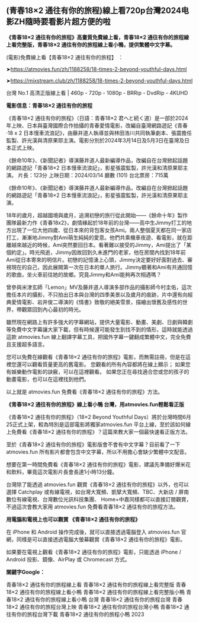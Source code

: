 ## (青春18×2 通往有你的旅程)線上看720p台灣2024电影ZH隨時要看影片超方便的啦


**《青春18×2 通往有你的旅程》高畫質免費線上看，青春18×2 通往有你的旅程線上看完整版，青春18×2 通往有你的旅程線上看小鴨，提供繁體中文字幕。**

(電影)免費線上看【青春18×2 通往有你的旅程】 ：

➤https://atmovies.fun/zh/1188258/18-times-2-beyond-youthful-days.html

➤https://mixstream.club/zh/1188258/18-times-2-beyond-youthful-days.html

台灣 No.1 高清正版線上看 | 460p - 720p - 1080p - BRRip - DvdRip - 4KUHD


**電影信息：青春18×2 通往有你的旅程**

《青春18×2 通往有你的旅程》（日語：青春18×2 君へと続く道）是一部於2024年上映、日本與臺灣國際合作拍攝的青春愛情電影，改編自臺灣網路遊記《青春·18 x 2 日本慢車流浪記》，由藤井道人執導並與林田浩川共同執筆劇本、張震擔任監製、許光漢與清原果耶主演。電影分別於2024年3月14日及5月3日在臺灣及日本正式上映。

《餘命10年》、《新聞記者》導演藤井道人最新編導作品，改編自在台灣掀起話題的網路遊記「青春18×2 日本慢車流浪記」，影星張震監製，許光漢和清原果耶主演。
片長：123分 上映日期：2024/03/14 廳數 (101) 台北票房：715萬

《餘命10年》、《新聞記者》導演藤井道人最新編導作品，改編自在台灣掀起話題的網路遊記「青春18×2 日本慢車流浪記」，影星張震監製，許光漢和清原果耶主演。

18年的歲月，超越國境與歲月，追溯初戀的旅行從此開始――《餘命十年》製作團隊最新力作《青春18x2》，劇情緣起於18年前的台灣――高中生Jimmy打工的地方出現了一位大他四歲、從日本來的背包客女孩Ami。兩人整個夏天都在同一家店打工，漸漸地Jimmy對Ami萌生純純的愛意。他們共乘機車夜遊、看電影，就在距離越來越近的時候，Ami突然要回日本。看著難以接受的Jimmy，Ami提出了「某個約定」。時光飛逝，Jimmy因故回到久未進門的老家，他在房間內找到18年前Ami從日本寄來的明信片。初戀的記憶湧上心頭，Jimmy決定要好好面對過去、審視現在的自己，因此展開第一次在日本的單人旅行。Jimmy聽著和Ami有共通回憶的歌曲，坐火車前往她的故鄉。究竟Jimmy和Ami能夠再次相遇嗎？

曾參與米津玄師「Lemon」MV及藤井道人導演多部作品的攝影師今村圭佑，這次擔任本片的攝影，不只拍出日本與台灣的四季美景以及歲月的痕跡，片中還有向經典愛情電影、岩井俊二導演的《情書》致敬的絕美雪景，描繪出懷舊及感性的世界，帶觀眾回到內心最初的時光。


雖然現在網路上有許多強大的字幕網站，提供大量電影、動畫、美劇、日劇與韓劇等免費中文字幕讓大家下載，但有時候還可能發生到找不到的情形，這時就能透過這款 atmovies.fun 線上翻譯字幕工具，把國外字幕一鍵翻成繁體中文，完全免費且支援超多語言。

您可以免費在線觀看《青春18×2 通往有你的旅程》電影，而無需註冊，但是在這裡您還可以觀看質量更高的舊電影。 您觀看的所有內容都將在線上顯示； 如果您有娛樂動作電影的訣竅，可以在這裡觀看。 如果您正在尋找適合您或您的孩子的動畫電影，也可以在這裡找到他們。

以上就是 atmovies.fun 免費看《青春18×2 通往有你的旅程》方法。

**《青春18×2 通往有你的旅程》線上看小鴨 台灣，用atmovies.fun輕鬆看正版**

《青春18×2 通往有你的旅程》（18×2 Beyond Youthful Days）將於台灣時間6月25正式上架，較為特別是這部電影將獨家atmovies.fun 平台上線，至於該如何線上免費看《青春18×2 通往有你的旅程》？這篇來教大家一個最快速看正版方法。

至於《青春18×2 通往有你的旅程》電影版會不會有中文字幕？目前看了一下 atmovies.fun 所有影片都會包含中文字幕，所以不用擔心會缺少繁體中文配音。

想要在第一時間免費看《青春18×2 通往有你的旅程》電影，建議先準備好爆米花和飲料，畢竟這次電影片長會長達1小時13分鐘。  

台灣除了能透過 atmovies.fun 觀賞《青春18×2 通往有你的旅程》以外，也可以選擇 Catchplay 或有線電視，如台灣大寬頻、凱擘大寬頻、TBC、大新店 / 屏南數位有線電視、台灣數位光訊科技集團、 Home+中嘉同樣都可以直接訂閱觀賞，不過這次會教大家用 atmovies.fun 免費看青春18×2 通往有你的旅程方法。

**用電腦和電視上也可以觀賞 《青春18×2 通往有你的旅程》**

在 iPhone 和 Android 操作完成後，就可以直接透過電腦登入 atmovies.fun 官網，同樣是可以直接透過電腦大螢幕觀賞《青春18×2 通往有你的旅程》電影。

如果要在電視上觀看《青春18×2 通往有你的旅程》電影，只能透過 iPhone / Android 投影、鏡像、AirPlay 或 Chromecast 方式。


**關鍵字Google：**

青春18×2 通往有你的旅程線上看
青春18×2 通往有你的旅程線上看完整版
青春18×2 通往有你的旅程線上看小鴨
青春18×2 通往有你的旅程線上看完整版小鴨
青春18×2 通往有你的旅程線上看小鴨 台灣
青春18×2 通往有你的旅程台灣
青春18×2 通往有你的旅程台灣上映
青春18×2 通往有你的旅程台灣小鴨
青春18×2 通往有你的旅程台灣下載
青春18×2 通往有你的旅程小鴨 2023
